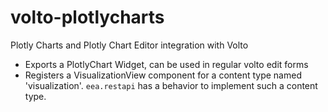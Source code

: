 # volto-plotlycharts

Plotly Charts and Plotly Chart Editor integration with Volto

- Exports a PlotlyChart Widget, can be used in regular volto edit forms
- Registers a VisualizationView component for a content type named
  'visualization'. `eea.restapi` has a behavior to implement such a content
  type.
